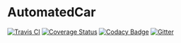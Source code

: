 # AutomatedCar

[![Travis CI](https://travis-ci.org/SzFMV2017-Osz/AutomatedCar.svg?branch=master)](https://travis-ci.org/SzFMV2017-Osz/AutomatedCar) [![Coverage Status](https://coveralls.io/repos/github/SzFMV2017-Osz/AutomatedCar/badge.svg?branch=master)](https://coveralls.io/github/SzFMV2017-Osz/AutomatedCar?branch=master) [![Codacy Badge](https://api.codacy.com/project/badge/Grade/1986c7e0efe24f31bf948bf0e67209fc)](https://www.codacy.com/app/pintergreg/AutomatedCar_17Osz?utm_source=github.com&amp;utm_medium=referral&amp;utm_content=SzFMV2017-Osz/AutomatedCar&amp;utm_campaign=Badge_Grade) [![Gitter](https://badges.gitter.im/SzFMV2017-Osz/AutomatedCar.svg)](https://gitter.im/SzFMV2017-Osz/Common?utm_source=share-link&utm_medium=link&utm_campaign=share-link)
